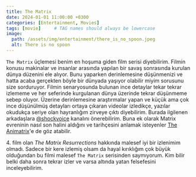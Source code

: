 ```yaml
---
title: The Matrix
date: 2024-01-01 11:00:00 +0300
categories: [Entertainment, Movies]
tags: [movie]     # TAG names should always be lowercase
image:
  path: /assets/img/entertainment/there_is_no_spoon.jpeg
  alt: There is no spoon
---
```


`The Matrix` üçlemesi benim en hoşuma giden film serisi diyebilirim. Filmin konusu makinalar ve insanlar arasında yapılan bir savaş sonrasında kurulan dünya düzenini ele alıyor. Bunu yaparken derinlemesine düşünmenizi ve hatta acaba gerçekten böyle bir dünyada yaşıyor olabilir miyim sorusunu size sorduruyor. Filmin senaryosunda bulunan ince detaylar tekar tekrar izlememe ve her seferinde kurgulanan dünya üzerinde tekrar düşünmeme sebep oluyor. Üzerine derinlemesine araştırmalar yapan ve küçük ama çok ince düşünülmüş detayları ortaya çıkaran videolar izledikçe, yazılar okudukça seriye olan hayranlığım zirveye çıktı diyebilirim. Burada ilgilenen arkadaşlara [@shockvoice](https://www.youtube.com/@shockvoice) kanalını önerebilirim. Buna ek olarak Matrix evreninin nasıl son halini aldığını ve tarihçesini anlamak isteyenler [The Animatrix](https://www.imdb.com/title/tt0328832/)'e de göz atabilir. 

4\. film olan *The Matrix Resurrections* hakkında malesef iyi bir izlenimim olmadı. Sadece bir kere izlemiş olsam da hayal kırıklığım çok büyük olduğundan bu filmi malesef `The Matrix` serisinden saymıyorum. Kim bilir belki daha sonra tekrar izler ve varsa altında yatan felsefesini inceleyebilirim.


